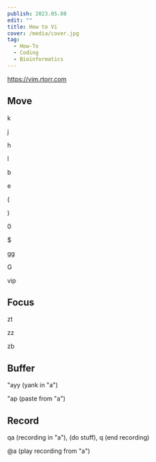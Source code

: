 ```yaml
---
publish: 2023.05.08
edit: ""
title: How to Vi
cover: /media/cover.jpg
tag:
  - How-To
  - Coding
  - Bioinformatics
---
```


https://vim.rtorr.com

## Move

k

j

h

l

b

e

(

)

0

$

gg

G

vip

## Focus

zt

zz

zb

## Buffer

"ayy (yank in "a")

"ap (paste from "a")

## Record

qa (recording in "a"), (do stuff), q (end recording)

@a (play recording from "a")
